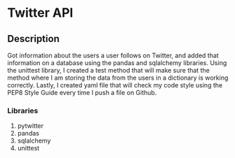 # Twitter API

## Description

Got information about the users a user follows on Twitter, 
and added that information on a database using the pandas and sqlalchemy libraries.
Using the unittest library, I created a test method that will make sure
that the method where I am storing the data from the users in a dictionary is working correctly.
Lastly, I created yaml file that will check my code style using the PEP8 Style Guide every time I push a file on Github.

### Libraries
1. pytwitter
2. pandas
3. sqlalchemy
4. unittest




















